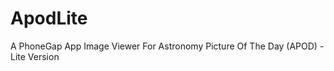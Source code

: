 ApodLite
========

A PhoneGap App Image Viewer For Astronomy Picture Of The Day (APOD) - Lite Version
